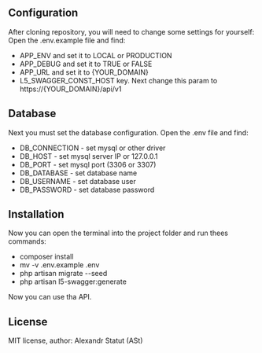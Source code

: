 ## Configuration

After cloning repository, you will need to change some settings for yourself:
Open the .env.example file and find:
- APP_ENV and set it to LOCAL or PRODUCTION
- APP_DEBUG and set it to TRUE or FALSE
- APP_URL and set it to {YOUR_DOMAIN}
- L5_SWAGGER_CONST_HOST key. Next change this param to https://{YOUR_DOMAIN}/api/v1


## Database

Next you must set the database configuration. 
Open the .env file and find:
- DB_CONNECTION - set mysql or other driver
- DB_HOST - set mysql server IP or 127.0.0.1
- DB_PORT - set mysql port (3306 or 3307)
- DB_DATABASE - set database name
- DB_USERNAME - set database user
- DB_PASSWORD - set database password

## Installation

Now you can open the terminal into the project folder and run thees commands:
- composer install
- mv -v .env.example .env
- php artisan migrate --seed
- php artisan l5-swagger:generate

Now you can use tha API.

## License

MIT license, author: Alexandr Statut (ASt)
